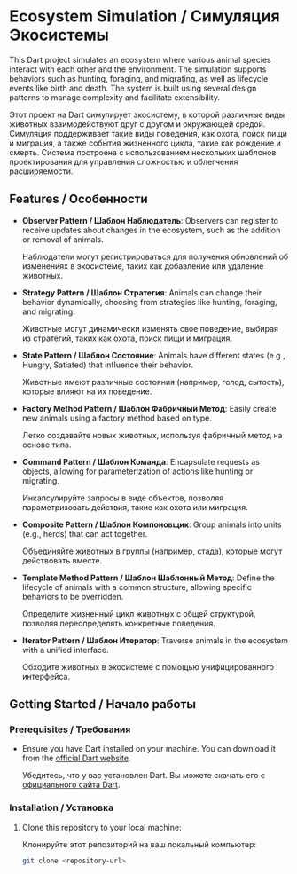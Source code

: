 # Ecosystem Simulation / Симуляция Экосистемы

This Dart project simulates an ecosystem where various animal species interact with each other and the environment. The simulation supports behaviors such as hunting, foraging, and migrating, as well as lifecycle events like birth and death. The system is built using several design patterns to manage complexity and facilitate extensibility.

Этот проект на Dart симулирует экосистему, в которой различные виды животных взаимодействуют друг с другом и окружающей средой. Симуляция поддерживает такие виды поведения, как охота, поиск пищи и миграция, а также события жизненного цикла, такие как рождение и смерть. Система построена с использованием нескольких шаблонов проектирования для управления сложностью и облегчения расширяемости.

## Features / Особенности

- **Observer Pattern / Шаблон Наблюдатель**: Observers can register to receive updates about changes in the ecosystem, such as the addition or removal of animals.
  
  Наблюдатели могут регистрироваться для получения обновлений об изменениях в экосистеме, таких как добавление или удаление животных.

- **Strategy Pattern / Шаблон Стратегия**: Animals can change their behavior dynamically, choosing from strategies like hunting, foraging, and migrating.
  
  Животные могут динамически изменять свое поведение, выбирая из стратегий, таких как охота, поиск пищи и миграция.

- **State Pattern / Шаблон Состояние**: Animals have different states (e.g., Hungry, Satiated) that influence their behavior.
  
  Животные имеют различные состояния (например, голод, сытость), которые влияют на их поведение.

- **Factory Method Pattern / Шаблон Фабричный Метод**: Easily create new animals using a factory method based on type.
  
  Легко создавайте новых животных, используя фабричный метод на основе типа.

- **Command Pattern / Шаблон Команда**: Encapsulate requests as objects, allowing for parameterization of actions like hunting or migrating.
  
  Инкапсулируйте запросы в виде объектов, позволяя параметризовать действия, такие как охота или миграция.

- **Composite Pattern / Шаблон Компоновщик**: Group animals into units (e.g., herds) that can act together.
  
  Объединяйте животных в группы (например, стада), которые могут действовать вместе.

- **Template Method Pattern / Шаблон Шаблонный Метод**: Define the lifecycle of animals with a common structure, allowing specific behaviors to be overridden.
  
  Определите жизненный цикл животных с общей структурой, позволяя переопределять конкретные поведения.

- **Iterator Pattern / Шаблон Итератор**: Traverse animals in the ecosystem with a unified interface.
  
  Обходите животных в экосистеме с помощью унифицированного интерфейса.

## Getting Started / Начало работы

### Prerequisites / Требования

- Ensure you have Dart installed on your machine. You can download it from the [official Dart website](https://dart.dev/get-dart).
  
  Убедитесь, что у вас установлен Dart. Вы можете скачать его с [официального сайта Dart](https://dart.dev/get-dart).

### Installation / Установка

1. Clone this repository to your local machine:
   
   Клонируйте этот репозиторий на ваш локальный компьютер:

   ```bash
   git clone <repository-url>
